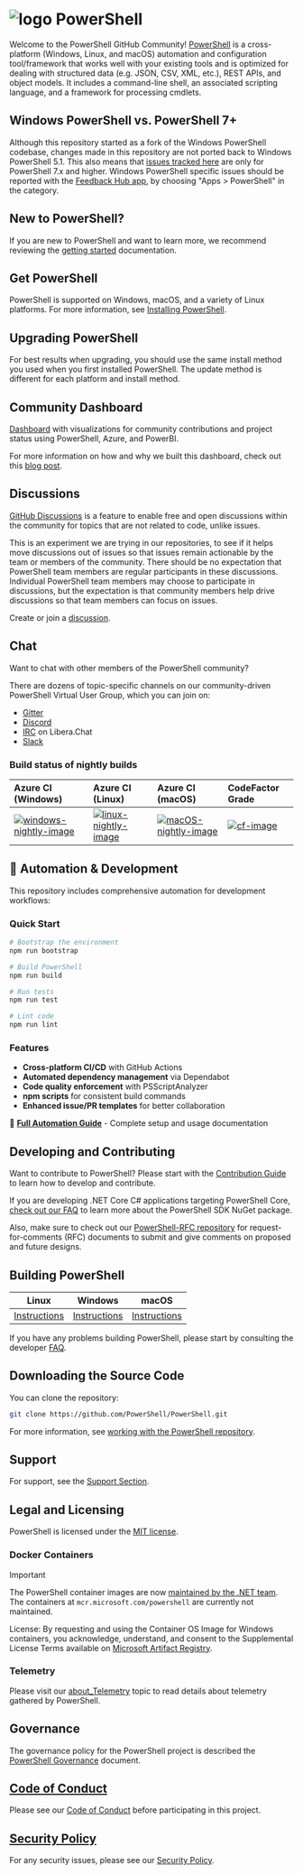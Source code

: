 # ![logo][] PowerShell

Welcome to the PowerShell GitHub Community!
[PowerShell](https://learn.microsoft.com/powershell/scripting/overview) is a cross-platform (Windows, Linux, and macOS) automation and configuration tool/framework that works well with your existing tools and is optimized
for dealing with structured data (e.g. JSON, CSV, XML, etc.), REST APIs, and object models.
It includes a command-line shell, an associated scripting language, and a framework for processing cmdlets.

[logo]: assets/ps_black_64.svg?sanitize=true

## Windows PowerShell vs. PowerShell 7+

Although this repository started as a fork of the Windows PowerShell codebase, changes made in this repository are not ported back to Windows PowerShell 5.1.
This also means that [issues tracked here][issues] are only for PowerShell 7.x and higher.
Windows PowerShell specific issues should be reported with the [Feedback Hub app][feedback-hub], by choosing "Apps > PowerShell" in the category.

[issues]: https://github.com/PowerShell/PowerShell/issues
[feedback-hub]: https://support.microsoft.com/windows/send-feedback-to-microsoft-with-the-feedback-hub-app-f59187f8-8739-22d6-ba93-f66612949332

## New to PowerShell?

If you are new to PowerShell and want to learn more, we recommend reviewing the [getting started][] documentation.

[getting started]: https://learn.microsoft.com/powershell/scripting/learn/more-powershell-learning

## Get PowerShell

PowerShell is supported on Windows, macOS, and a variety of Linux platforms. For
more information, see [Installing PowerShell](https://learn.microsoft.com/powershell/scripting/install/installing-powershell).

## Upgrading PowerShell

For best results when upgrading, you should use the same install method you used when you first
installed PowerShell. The update method is different for each platform and install method.

## Community Dashboard

[Dashboard](https://aka.ms/PSPublicDashboard) with visualizations for community contributions and project status using PowerShell, Azure, and PowerBI.

For more information on how and why we built this dashboard, check out this [blog post](https://devblogs.microsoft.com/powershell/powershell-open-source-community-dashboard/).

## Discussions

[GitHub Discussions](https://docs.github.com/discussions/quickstart) is a feature to enable free and open discussions within the community
for topics that are not related to code, unlike issues.

This is an experiment we are trying in our repositories, to see if it helps move discussions out of issues so that issues remain actionable by the team or members of the community.
There should be no expectation that PowerShell team members are regular participants in these discussions.
Individual PowerShell team members may choose to participate in discussions, but the expectation is that community members help drive discussions so that team members
can focus on issues.

Create or join a [discussion](https://github.com/PowerShell/PowerShell/discussions).

## Chat

Want to chat with other members of the PowerShell community?

There are dozens of topic-specific channels on our community-driven PowerShell Virtual User Group, which you can join on:

* [Gitter](https://gitter.im/PowerShell/PowerShell)
* [Discord](https://discord.gg/PowerShell)
* [IRC](https://web.libera.chat/#powershell) on Libera.Chat
* [Slack](https://aka.ms/psslack)

### Build status of nightly builds

| Azure CI (Windows)                       | Azure CI (Linux)                               | Azure CI (macOS)                               | CodeFactor Grade         |
|:-----------------------------------------|:-----------------------------------------------|:-----------------------------------------------|:-------------------------|
| [![windows-nightly-image][]][windows-nightly-site] | [![linux-nightly-image][]][linux-nightly-site] | [![macOS-nightly-image][]][macos-nightly-site] | [![cf-image][]][cf-site] |

[windows-nightly-site]: https://powershell.visualstudio.com/PowerShell/_build?definitionId=32
[linux-nightly-site]: https://powershell.visualstudio.com/PowerShell/_build?definitionId=23
[macos-nightly-site]: https://powershell.visualstudio.com/PowerShell/_build?definitionId=24
[windows-nightly-image]: https://powershell.visualstudio.com/PowerShell/_apis/build/status/PowerShell-CI-Windows-daily
[linux-nightly-image]: https://powershell.visualstudio.com/PowerShell/_apis/build/status/PowerShell-CI-linux-daily?branchName=master
[macOS-nightly-image]: https://powershell.visualstudio.com/PowerShell/_apis/build/status/PowerShell-CI-macos-daily?branchName=master
[cf-site]: https://www.codefactor.io/repository/github/powershell/powershell
[cf-image]: https://www.codefactor.io/repository/github/powershell/powershell/badge

## 🚀 Automation & Development

This repository includes comprehensive automation for development workflows:

### Quick Start
```bash
# Bootstrap the environment
npm run bootstrap

# Build PowerShell
npm run build

# Run tests
npm run test

# Lint code
npm run lint
```

### Features
- **Cross-platform CI/CD** with GitHub Actions
- **Automated dependency management** via Dependabot
- **Code quality enforcement** with PSScriptAnalyzer
- **npm scripts** for consistent build commands
- **Enhanced issue/PR templates** for better collaboration

📖 **[Full Automation Guide](docs/darbot/AUTOMATION_GUIDE.md)** - Complete setup and usage documentation

## Developing and Contributing

Want to contribute to PowerShell? Please start with the [Contribution Guide][] to learn how to develop and contribute.

If you are developing .NET Core C# applications targeting PowerShell Core, [check out our FAQ][] to learn more about the PowerShell SDK NuGet package.

Also, make sure to check out our [PowerShell-RFC repository](https://github.com/powershell/powershell-rfc) for request-for-comments (RFC) documents to submit and give comments on proposed and future designs.

[Contribution Guide]: .github/CONTRIBUTING.md
[check out our FAQ]: docs/FAQ.md#where-do-i-get-the-powershell-core-sdk-package

## Building PowerShell

| Linux                    | Windows                    | macOS                   |
|--------------------------|----------------------------|------------------------|
| [Instructions][bd-linux] | [Instructions][bd-windows] | [Instructions][bd-macOS] |

If you have any problems building PowerShell, please start by consulting the developer [FAQ].

[bd-linux]: docs/building/linux.md
[bd-windows]: docs/building/windows-core.md
[bd-macOS]: docs/building/macos.md
[FAQ]: docs/FAQ.md

## Downloading the Source Code

You can clone the repository:

```sh
git clone https://github.com/PowerShell/PowerShell.git
```

For more information, see [working with the PowerShell repository](https://github.com/PowerShell/PowerShell/tree/master/docs/git).

## Support

For support, see the [Support Section][].

[Support Section]: https://github.com/PowerShell/PowerShell/tree/master/.github/SUPPORT.md

## Legal and Licensing

PowerShell is licensed under the [MIT license][].

[MIT license]: https://github.com/PowerShell/PowerShell/tree/master/LICENSE.txt

### Docker Containers

> [!Important]
> The PowerShell container images are now [maintained by the .NET team](https://github.com/PowerShell/Announcements/issues/75). The containers at `mcr.microsoft.com/powershell` are currently not maintained.

License: By requesting and using the Container OS Image for Windows containers, you acknowledge, understand, and consent to the Supplemental License Terms available on [Microsoft Artifact Registry][mcr].

[mcr]: https://mcr.microsoft.com/en-us/product/powershell/tags

### Telemetry

Please visit our [about_Telemetry](https://learn.microsoft.com/powershell/module/microsoft.powershell.core/about/about_telemetry)
topic to read details about telemetry gathered by PowerShell.

## Governance

The governance policy for the PowerShell project is described the [PowerShell Governance][gov] document.

[gov]: https://github.com/PowerShell/PowerShell/blob/master/docs/community/governance.md

## [Code of Conduct](CODE_OF_CONDUCT.md)

Please see our [Code of Conduct](CODE_OF_CONDUCT.md) before participating in this project.

## [Security Policy](.github/SECURITY.md)

For any security issues, please see our [Security Policy](.github/SECURITY.md).
